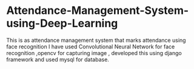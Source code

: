# Attendance-Management-System-using-Deep-Learning
This is as attendance management system that marks attendance using face recognition I have used Convolutional Neural Network for face recognition ,opencv for capturing image , developed this using django framework and used mysql for database.
